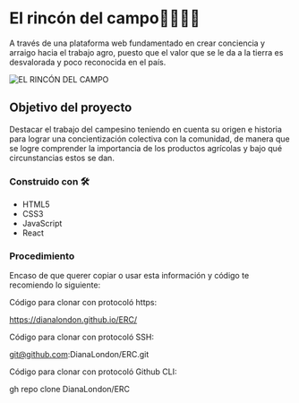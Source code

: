 # El rincón del campo👨‍🌾👩‍🌾

A través de una plataforma web fundamentado en crear conciencia y arraigo hacia el trabajo agro, puesto que el valor que se le da a la tierra es desvalorada y poco reconocida en el país.

![EL RINCÓN DEL CAMPO](https://user-images.githubusercontent.com/82523960/124968237-fc1c8180-dfea-11eb-9599-ba937bbeb2f6.png)

##  Objetivo del proyecto

Destacar el trabajo del campesino teniendo en cuenta su origen e historia para lograr una concientización colectiva con la comunidad, de manera que se logre comprender la importancia de los productos agrícolas y bajo qué circunstancias estos se dan.

###  Construido con 🛠️

 - HTML5
 - CSS3
 - JavaScript
 - React


### Procedimiento

Encaso de que querer copiar o usar esta información y código te recomiendo lo siguiente:

Código para clonar con protocoló https:


https://dianalondon.github.io/ERC/


Código para clonar con protocoló SSH:

git@github.com:DianaLondon/ERC.git


Código para clonar con protocoló Github CLI:

gh repo clone DianaLondon/ERC

